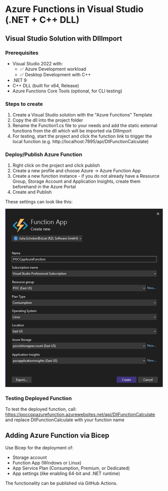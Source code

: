 #  Azure Functions in Visual Studio (.NET + C++ DLL)

## Visual Studio Solution with DllImport 
### Prerequisites

- Visual Studio 2022 with:
  - ✅ Azure Development workload
  - ✅ Desktop Development with C++
- .NET 9
- C++ DLL (built for x64, Release)
- Azure Functions Core Tools (optional, for CLI testing)

### Steps to create 
1. Create a Visual Studio solution with the "Azure Functions" Template 
2. Copy the dll into the project folder 
3. Rename the Function1.cs file to your needs and add the static external functions from the dll which will be imported via DllImport 
4. For testing, start the project and click the function link to trigger the local function (e.g. http://localhost:7895/api/DllFunctionCalculate)

### Deploy/Publish Azure Function 
1. Right click on the project and click publish 
2. Create a new profile and choose Azure -> Azure Function App 
3. Create a new function instance - if you do not already have a Resource Group, Storage Account and Application Insights, create them beforehand in the Azure Portal 
4. Create and Publish 

These settings can look like this: 

![alt text](deploy-function-app-from-vs.png)

### Testing Deployed Function 
To test the deployed function, call: https://poccppazurefunction.azurewebsites.net/api/DllFunctionCalculate and replace DllFunctionCalculate with your function name

## Adding Azure Function via Bicep 
Use Bicep for the deployment of: 

- Storage account 
- Function App (Windows or Linux)
- App Service Plan (Consumption, Premium, or Dedicated)
- App settings (like enabling 64-bit and .NET runtime)

The functionality can be published via GitHub Actions. 

